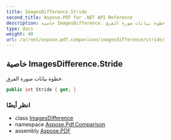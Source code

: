 ```yaml
---
title: ImagesDifference.Stride
second_title: Aspose.PDF for .NET API Reference
description: خاصية ImagesDifference. خطوة بيانات صورة الفرق
type: docs
weight: 40
url: /ar/net/aspose.pdf.comparison/imagesdifference/stride/
---
```

## خاصية ImagesDifference.Stride

خطوة بيانات صورة الفرق.

```csharp
public int Stride { get; }
```

### انظر أيضًا

* class [ImagesDifference](../)
* namespace [Aspose.Pdf.Comparison](../../../aspose.pdf.comparison/)
* assembly [Aspose.PDF](../../../)